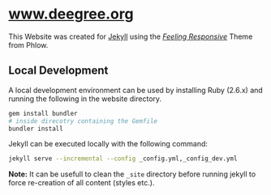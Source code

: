 # www.deegree.org 

This Website was created for [Jekyll][1] using the [*Feeling Responsive*][2] Theme from Phlow.


 [1]: https://jekyllrb.com/
 [2]: http://phlow.github.io/feeling-responsive/
 [3]: #
 

## Local Development

A local development environment can be used by installing Ruby (2.6.x) and running the following in the website directory.

```bash
gem install bundler
# inside direcotry containing the Gemfile
bundler install
```

Jekyll can be executed locally with the following command:

```bash
jekyll serve --incremental --config _config.yml,_config_dev.yml
```

**Note:** It can be usefull to clean the `_site` directory before running jekyll to force re-creation of all content (styles etc.).